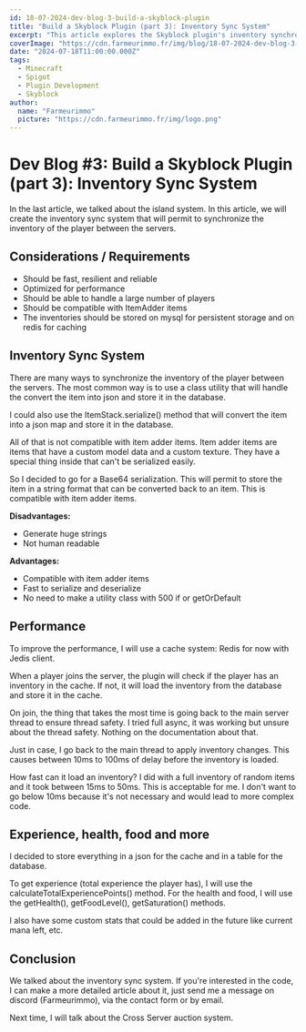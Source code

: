 ```yaml
---
id: 18-07-2024-dev-blog-3-build-a-skyblock-plugin
title: "Build a Skyblock Plugin (part 3): Inventory Sync System"
excerpt: "This article explores the Skyblock plugin's inventory synchronization system, detailing how player inventories are managed across servers."
coverImage: "https://cdn.farmeurimmo.fr/img/blog/18-07-2024-dev-blog-3-build-a-skyblock-plugin.jpeg"
date: "2024-07-18T11:00:00.000Z"
tags:
  - Minecraft
  - Spigot
  - Plugin Development
  - Skyblock
author:
  name: "Farmeurimmo"
  picture: "https://cdn.farmeurimmo.fr/img/logo.png"
---
```


# Dev Blog #3: Build a Skyblock Plugin (part 3): Inventory Sync System

In the last article, we talked about the island system. In this article, we will create the inventory sync system that
will permit to synchronize the inventory of the player between the servers.

## Considerations / Requirements

- Should be fast, resilient and reliable
- Optimized for performance
- Should be able to handle a large number of players
- Should be compatible with ItemAdder items
- The inventories should be stored on mysql for persistent storage and on redis for caching

## Inventory Sync System

There are many ways to synchronize the inventory of the player between the servers. The most common way is to use a
class utility that will handle the convert the item into json and store it in the database.

I could also use the ItemStack.serialize() method that will convert the item into a json map and store it in the
database.

All of that is not compatible with item adder items. Item adder items are items that have a custom model data and a
custom texture. They have a special thing inside that can't be serialized easily.

So I decided to go for a Base64 serialization. This will permit to store the item in a string format that can be
converted back to an item. This is compatible with item adder items.

**Disadvantages:**

- Generate huge strings
- Not human readable

**Advantages:**

- Compatible with item adder items
- Fast to serialize and deserialize
- No need to make a utility class with 500 if or getOrDefault

## Performance

To improve the performance, I will use a cache system: Redis for now with Jedis client.

When a player joins the server, the plugin will check if the player has an inventory in the cache. If not, it will
load the inventory from the database and store it in the cache.

On join, the thing that takes the most time is going back to the main server thread to ensure thread safety.
I tried full async, it was working but unsure about the thread safety. Nothing on the documentation about that.

Just in case, I go back to the main thread to apply inventory changes.
This causes between 10ms to 100ms of delay before the inventory is loaded.

How fast can it load an inventory? I did with a full inventory of random items and it took between 15ms to 50ms.
This is acceptable for me. I don't want to go below 10ms because it's not necessary and would lead to more complex
code.

## Experience, health, food and more

I decided to store everything in a json for the cache and in a table for the database.

To get experience (total experience the player has), I will use the calculateTotalExperiencePoints() method.
For the health and food, I will use the getHealth(), getFoodLevel(), getSaturation() methods.

I also have some custom stats that could be added in the future like current mana left, etc.

## Conclusion

We talked about the inventory sync system.
If you're interested in the code, I can make a more detailed article about it, just send me a
message on discord (Farmeurimmo), via the contact form or by email.

Next time, I will talk about the Cross Server auction system.